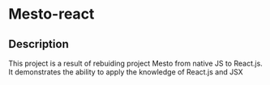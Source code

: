 
# Mesto-react

## Description

This project is a result of rebuiding project Mesto from native JS to React.js. It demonstrates the ability to apply the knowledge of React.js and JSX
